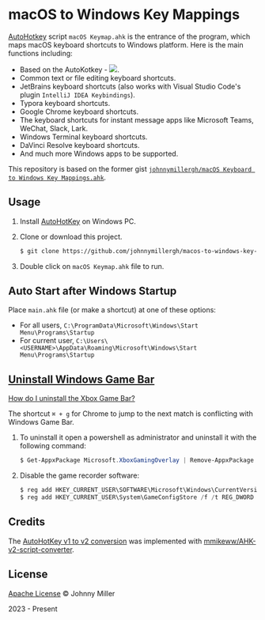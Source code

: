 # macOS to Windows Key Mappings

[AutoHotkey](https://www.autohotkey.com/) script `macOS Keymap.ahk` is the entrance of the program, which maps macOS keyboard shortcuts to Windows platform. Here is the main functions including:

- Based on the AutoKotkey - [![](https://img.shields.io/badge/AutoHotKey-v2.0.10-informational?style=flat&logo=autohotkey&logoColor=white&color=2bbc8a)](https://github.com/AutoHotkey/AutoHotkey/releases/tag/v2.0.10).
- Common text or file editing keyboard shortcuts.
- JetBrains keyboard shortcuts (also works with Visual Studio Code's plugin `IntelliJ IDEA Keybindings`).
- Typora keyboard shortcuts.
- Google Chrome keyboard shortcuts.
- The keyboard shortcuts for instant message apps like Microsoft Teams, WeChat, Slack, Lark.
- Windows Terminal keyboard shortcuts.
- DaVinci Resolve keyboard shortcuts.
- And much more Windows apps to be supported.

This repository is based on the former gist [`johnnymillergh/macOS Keyboard to Windows Key Mappings.ahk`](https://gist.github.com/johnnymillergh/7df327476e1953e233827d88c823bfc8).

## Usage

1. Install [AutoHotKey](https://www.autohotkey.com/) on Windows PC.

2. Clone or download this project.

   ```sh
   $ git clone https://github.com/johnnymillergh/macos-to-windows-key-mappings.git -b main
   ```

3. Double click on `macOS Keymap.ahk` file to run.

## Auto Start after Windows Startup

Place `main.ahk` file (or make a shortcut) at one of these options:

- For all users, `C:\ProgramData\Microsoft\Windows\Start Menu\Programs\Startup`
- For current user,  `C:\Users\<USERNAME>\AppData\Roaming\Microsoft\Windows\Start Menu\Programs\Startup`

## [Uninstall Windows Game Bar](https://www.reddit.com/r/WindowsHelp/comments/108ngxr/properly_uninstalling_xbox_gamebar_and_resolve/)

[How do I uninstall the Xbox Game Bar?](https://superuser.com/questions/1782270/how-do-i-uninstall-the-xbox-game-bar)

The shortcut `⌘ + g` for Chrome to jump to the next match is conflicting with Windows Game Bar.

1. To uninstall it open a powershell as administrator and uninstall it with the following command:
   ```powershell
   $ Get-AppxPackage Microsoft.XboxGamingOverlay | Remove-AppxPackage
   ```

2. Disable the game recorder software:

   ```powershell
   $ reg add HKEY_CURRENT_USER\SOFTWARE\Microsoft\Windows\CurrentVersion\GameDVR /f /t REG_DWORD /v "AppCaptureEnabled" /d 0
   $ reg add HKEY_CURRENT_USER\System\GameConfigStore /f /t REG_DWORD /v "GameDVR_Enabled" /d 0
   ```

## Credits

The [AutoHotKey v1 to v2 conversion](https://github.com/johnnymillergh/macos-to-windows-key-mappings/commit/f79de202bc04400bf657df58763cec66ab482bac) was implemented with [mmikeww/AHK-v2-script-converter](https://github.com/mmikeww/AHK-v2-script-converter).

## License

[Apache License](https://github.com/johnnymillergh/macos-to-windows-key-mappings/blob/main/LICENSE) © Johnny Miller

2023 - Present
